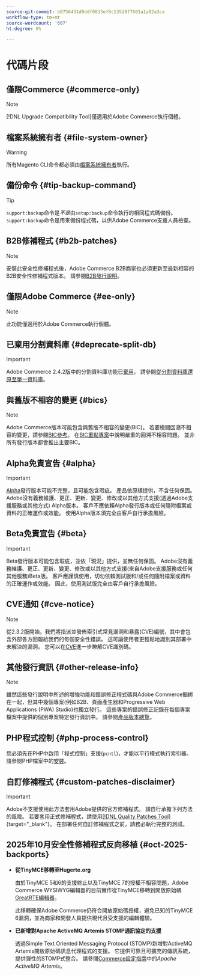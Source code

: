 ```yaml
---
source-git-commit: b0756431d8ddf0833ef8c13528f7681a1a92a3ca
workflow-type: tm+mt
source-wordcount: '607'
ht-degree: 0%

---
```

# 代碼片段

## 僅限Commerce {#commerce-only}

>[!NOTE]
>
>[!DNL Upgrade Compatibility Tool]僅適用於Adobe Commerce執行個體。

<!-- Configuration guide snippets -->

## 檔案系統擁有者 {#file-system-owner}

>[!WARNING]
>
>所有Magento CLI命令都必須由[檔案系統擁有者](/help/configuration/cli/config-cli.md#prerequisites)執行。

## 備份命令 {#tip-backup-command}

>[!TIP]
>
>`support:backup`命令是&#x200B;_不是_&#x200B;由`setup:backup`命令執行的相同程式碼備份。 `support:backup`命令是用來備份程式碼，以供Adobe Commerce支援人員檢查。

## B2B修補程式 {#b2b-patches}

>[!NOTE]
>
>安裝此安全性修補程式後，Adobe Commerce B2B商家也必須更新至最新相容的B2B安全性修補程式版本。 請參閱[B2B發行說明](https://experienceleague.adobe.com/zh-hant/docs/commerce-admin/b2b/release-notes)。

## 僅限Adobe Commerce {#ee-only}

>[!NOTE]
>
>此功能僅適用於Adobe Commerce執行個體。

## 已棄用分割資料庫 {#deprecate-split-db}

>[!IMPORTANT]
>
>Adobe Commerce 2.4.2版中的分割資料庫功能已[棄用](https://community.magento.com/t5/Magento-DevBlog/Deprecation-of-Split-Database-in-Magento-Commerce/ba-p/465187?_ga=2.128934671.2024864496.1657558157-1596100530.1657558157)。 請參閱[從分割資料庫還原至單一資料庫](/help/configuration/storage/revert-split-database.md)。

<!-- End of Configuration guide snippets -->

## 與舊版不相容的變更 {#bics}

>[!NOTE]
>
>Adobe Commerce版本可能包含與舊版不相容的變更(BIC)。 若要檢閱回溯不相容的變更，請參閱[BIC參考](https://developer.adobe.com/commerce/php/development/backward-incompatible-changes/reference/)。 在[BIC重點專案](https://developer.adobe.com/commerce/php/development/backward-incompatible-changes/)中說明嚴重的回溯不相容問題。 並非所有發行版本都會推出主要BIC。

## Alpha免責宣告 {#alpha}

>[!IMPORTANT]
>
>[Alpha](/help/release/versioning-policy.md#alpha-patch-release)發行版本可能不完整，且可能包含瑕疵。 產品依原樣提供，不含任何保固。 Adobe沒有義務維護、更正、更新、變更、修改或以其他方式支援(透過Adobe支援服務或其他方式) Alpha版本。 客戶不應依賴Alpha發行版本或任何隨附檔案或資料的正確運作或效能。 使用Alpha版本須完全由客戶自行承擔風險。

## Beta免責宣告 {#beta}

>[!IMPORTANT]
>
>Beta發行版本可能包含瑕疵，並依「現況」提供，並無任何保固。 Adobe沒有義務維護、更正、更新、變更、修改或以其他方式支援(來自Adobe支援服務或任何其他服務)Beta版。 客戶應謹慎使用，切勿依賴測試版和/或任何隨附檔案或資料的正確運作或效能。 因此，使用測試版完全由客戶自行承擔風險。

## CVE通知 {#cve-notice}

>[!NOTE]
>
>從2.3.2版開始，我們將指派並發佈索引式常見漏洞和暴露(CVE)編號，其中會包含外部各方回報給我們的每個安全性錯誤。 這可讓使用者更輕鬆地識別其部署中未解決的漏洞。 您可以在[CVE](https://cve.mitre.org/)進一步瞭解CVE識別碼。

## 其他發行資訊 {#other-release-info}

>[!NOTE]
>
>雖然這些發行說明中所述的增強功能和錯誤修正程式碼與Adobe Commerce捆綁在一起，但其中幾個專案(例如B2B、頁面產生器和Progressive Web Applications (PWA) Studio)也獨立發行。 這些專案的錯誤修正記錄在每個專案檔案中提供的個別專案特定發行資訊中。 請參閱[產品版本總覽](/help/release/release-notes/overview.md)。

## PHP程式控制 {#php-process-control}

您必須先在PHP中啟用「程式控制」支援(`pcntl`)，才能以平行模式執行索引器。 請參閱PHP檔案中的[安裝](https://www.php.net/manual/en/pcntl.installation.php)。

## 自訂修補程式 {#custom-patches-disclaimer}

>[!IMPORTANT]
>
>Adobe不支援使用此方法套用Adobe提供的官方修補程式。 請自行承擔下列方法的風險。 若要套用正式修補程式，請使用[[!DNL Quality Patches Tool]](https://experienceleague.adobe.com/tools/commerce-quality-patches/index.html?lang=zh-Hant){target="_blank"}。 在部署任何自訂修補程式之前，請務必執行完整的測試。

## 2025年10月安全性修補程式反向移植 {#oct-2025-backports}

<!--These fixes were backported to 2.4.8-pe, 2.4.7-p8, and 2.4.6-p13-->

* **從TinyMCE移轉至Hugerte.org**

  由於TinyMCE 5和6的支援終止以及TinyMCE 7的授權不相容問題，Adobe Commerce WYSIWYG編輯器的目前實作從TinyMCE移轉到開放原始碼[GreatRTE編輯器](https://hugerte.org/)。

  此移轉確保Adobe Commerce仍符合開放原始碼授權，避免已知的TinyMCE 6漏洞，並為商家和開發人員提供現代且受支援的編輯體驗。

* **已新增對Apache ActiveMQ Artemis STOMP通訊協定的支援**

  透過Simple Text Oriented Messaging Protocol (STOMP)新增對ActiveMQ Artemis開放原始碼訊息代理程式的支援。 它提供可靠且可擴充的傳訊系統，提供彈性的STOMP式整合。 請參閱[Commerce設定指南](https://experienceleague.adobe.com/zh-hant/docs/commerce-operations/configuration-guide/message-queues/message-queue-framework#apache-activemq-artemis-stomp)中的&#x200B;*Apache ActiveMQ Artemis*。

